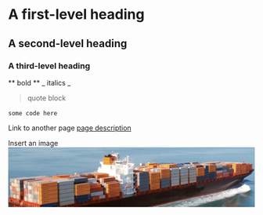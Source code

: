 # A first-level heading
## A second-level heading
### A third-level heading

** bold **
_ italics _ 
> quote block

```
some code here
```

Link to another page
[page description](https://site)

Insert an image
![image description](./assets/tanker_image.png)
